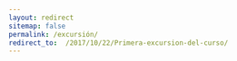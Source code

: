 ```yaml
---
layout: redirect
sitemap: false
permalink: /excursión/
redirect_to:  /2017/10/22/Primera-excursion-del-curso/
---
```

